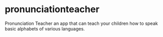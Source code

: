 # pronunciationteacher
Pronunciation Teacher an app that can teach your children how to speak basic alphabets of various languages.
